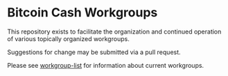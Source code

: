 # Bitcoin Cash Workgroups

This repository exists to facilitate the organization and continued operation
of various topically organized workgroups.  

Suggestions for change may be submitted via a pull request.

Please see [workgroup-list](workgroup-list.md) for information about current workgroups.